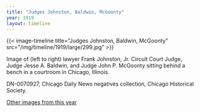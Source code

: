 ```yaml
---
title: "Judges Johnston, Baldwin, McGoonty"
year: 1919
layout: timeline
---
```


{{< image-timeline title="Judges Johnston, Baldwin, McGoonty" src="/img/timeline/1919/large/299.jpg" >}}


Image of (left to right) lawyer Frank Johnston, Jr. Circuit Court Judge, Judge Jesse A. Baldwin, and Judge John P. McGoonty sitting behind a bench in a courtroom in Chicago, Illinois.

DN-0070927, Chicago Daily News negatives collection, Chicago Historical Society.

[Other images from this year](/historical/timeline/1919)